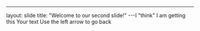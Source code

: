 ---
layout: slide
title: "Welcome to our second slide!"
---I "think" I am getting this
Your text 
Use the left arrow to go back
